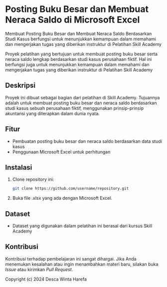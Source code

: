 # Posting Buku Besar dan Membuat Neraca Saldo di Microsoft Excel
Membuat Posting Buku Besar dan Membuat Neraca Saldo Berdasarkan Studi Kasus berfungsi untuk menunjukkan kemampuan dalam memahami dan mengerjakan tugas yang diberikan instruktur di Pelatihan Skill Academy

Proyek pelatihan yang bertujuan untuk membuat posting buku besar serta neraca saldo lengkap berdasarkan studi kasus perusahaan fiktif. Hal ini berfungsi juga untuk menunjukkan kemampuan dalam memahami dan mengerjakan tugas yang diberikan instruktur di Pelatihan Skill Academy


## Deskripsi
Proyek ini dibuat sebagai bagian dari pelatihan di Skill Academy. Tujuannya adalah untuk membuat posting buku besar dan neraca saldo berdasarkan studi kasus sebuah perusahaan fiktif, menggunakan prinsip-prinsip akuntansi yang diterapkan dalam dunia nyata.


## Fitur
- Pembuatan posting buku besar dan neraca saldo berdasarkan data studi kasus
- Penggunaan Microsoft Excel untuk perhitungan

## Instalasi
1. Clone repository ini:
   ```bash
   git clone https://github.com/username/repository.git
2. Buka file .xlsx yang ada dengan Microsoft Excel.



## Dataset
- Dataset yang digunakan dalam pelatihan ini berasal dari kursus Skill Academy


## Kontribusi

Kontribusi terhadap pembelajaran ini sangat dihargai. Jika Anda menemukan kesalahan atau ingin menambahkan materi baru, silakan buka *Issue* atau kirimkan *Pull Request*.


Copyright (c) 2024 Desca Winta Harefa
